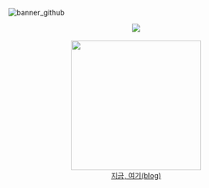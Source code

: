 ![banner_github](https://github.com/aquinaso/aquinaso/assets/121701523/e37c1a7e-3e3f-4068-9a33-08b750a4b952)

<div align='center'>
  <img src="https://github-readme-stats.vercel.app/api/top-langs/?username=aquinaso&layout=compact">
  <br>
  <br>
  <img src="https://github.com/aquinaso/aquinaso/assets/121701523/7279a262-508c-4ded-a0fa-94f5eaf634c6" width="256" height="256">
  <br>
  <a href="https://aquinaso.github.io/">지금, 여기(blog)</a>
</div>

<!--
해당 문서 참고 https://docs.github.com/ko/get-started/writing-on-github/getting-started-with-writing-and-formatting-on-github/basic-writing-and-formatting-syntax
**aquinaso/aquinaso** is a ✨ _special_ ✨ repository because its `README.md` (this file) appears on your GitHub profile.

Here are some ideas to get you started:

### Hi there 👋
#### on test

- 🔭 I’m currently working on ...
- 🌱 I’m currently learning ...
- 👯 I’m looking to collaborate on ...
- 🤔 I’m looking for help with ...
- 💬 Ask me about ...
- 📫 How to reach me: ...
- 😄 Pronouns: ...
- ⚡ Fun fact: ...
이미지 링크
[![텍스트](이미지URL이나 경로)](링크URL)

깃허브에 사용한 언어를 백분율로 나타냄
<img src="https://github-readme-stats.vercel.app/api/top-langs/?username=aquinaso&layout=compact">

깃허브에 기여한 정도를 등급으로 나타냄
<img src="https://github-readme-stats.vercel.app/api?username=aquinaso&show_icons=true">

블로그
[![지금,여기](https://github.com/aquinaso/aquinaso/assets/121701523/7279a262-508c-4ded-a0fa-94f5eaf634c6)](https://aquinaso.github.io/)
-->
